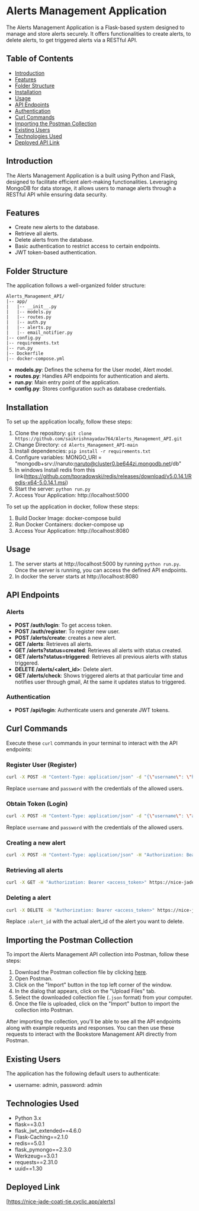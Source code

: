 # Alerts Management Application

The Alerts Management Application is a Flask-based system designed to manage and store alerts securely. It offers functionalities to create alerts, to delete alerts, to get triggered alerts via a RESTful API.

## Table of Contents

- [Introduction](#introduction)
- [Features](#features)
- [Folder Structure](#folder-structure)
- [Installation](#installation)
- [Usage](#usage)
- [API Endpoints](#api-endpoints)
- [Authentication](#authentication)
- [Curl Commands](#curl-commands)
- [Importing the Postman Collection](#Importing-the-Postman-Collection)
- [Existing Users](#Existing-users)
- [Technologies Used](#technologies-used)
- [Deployed API Link](#Deployed-Link)

## Introduction

The Alerts Management Application is a built using Python and Flask, designed to facilitate efficient alert-making functionalities. Leveraging MongoDB for data storage, it allows users to manage alerts through a RESTful API while ensuring data security.

## Features

- Create new alerts to the database.
- Retrieve all alerts.
- Delete alerts from the database.
- Basic authentication to restrict access to certain endpoints.
- JWT token-based authentication.

## Folder Structure

The application follows a well-organized folder structure:

```
Alerts_Management_API/
|-- app/
|   |-- __init__.py
|   |-- models.py
|   |-- routes.py
|   |-- auth.py
|   |-- alerts.py
|   |-- email_notifier.py
|-- config.py
|-- requirements.txt
|-- run.py
|-- Dockerfile
|-- docker-compose.yml

```

- **models.py**: Defines the schema for the User model, Alert model.
- **routes.py**: Handles API endpoints for authentication and alerts.
- **run.py**: Main entry point of the application.
- **config.py**: Stores configuration such as database credentials.

## Installation

To set up the application locally, follow these steps:

1. Clone the repository: `git clone https://github.com/saikrishnayadav764/Alerts_Management_API.git`
2. Change Directory: `cd Alerts_Management_API-main`
3. Install dependencies: `pip install -r requirements.txt`
4. Configure variables: MONGO_URI = "mongodb+srv://naruto:naruto@cluster0.be644zi.mongodb.net/db"
5. In windows Install redis from this link(https://github.com/tporadowski/redis/releases/download/v5.0.14.1/Redis-x64-5.0.14.1.msi)
6. Start the server: `python run.py`
7. Access Your Application: http://localhost:5000

To set up the application in docker, follow these steps:
1. Build Docker Image: docker-compose build
2. Run Docker Containers: docker-compose up
3. Access Your Application: http://localhost:8080


## Usage

1. The server starts at http://localhost:5000 by running `python run.py`. Once the server is running, you can access the defined API endpoints.
2. In docker the server starts at http://localhost:8080


## API Endpoints

### Alerts

- **POST /auth/login**: To get access token.
- **POST /auth/register**: To register new user.
- **POST /alerts/create**: creates a new alert.
- **GET /alerts**: Retrieves all alerts.
- **GET /alerts?status=created**: Retrieves all alerts with status created.
- **GET /alerts?status=triggered**: Retrieves all previous alerts with status triggered.
- **DELETE /alerts/<alert_id>**: Delete alert.
- **GET /alerts/check**: Shows triggered alerts at that particular time and notifies user through gmail, At the same it updates status to triggered.


### Authentication

- **POST /api/login**: Authenticate users and generate JWT tokens.

## Curl Commands

Execute these `curl` commands in your terminal to interact with the API endpoints:

### Register User (Register)

```bash
curl -X POST -H "Content-Type: application/json" -d "{\"username\": \"harry\", \"password\": \"harry\", \"email\": \"harry@gmail.com\"}" https://nice-jade-coati-tie.cyclic.app/auth/register
```

Replace `username` and `password` with the credentials of the allowed users.

### Obtain Token (Login)

```bash
curl -X POST -H "Content-Type: application/json" -d "{\"username\": \"admin\", \"password\": \"admin\"}" https://nice-jade-coati-tie.cyclic.app/auth/login
```

Replace `username` and `password` with the credentials of the allowed users.

### Creating a new alert

```bash
curl -X POST -H "Content-Type: application/json" -H "Authorization: Bearer <access_token>" -d "{\"target_price\": \"3000\", \"crypto_symbol\": \"ETH\"}" https://nice-jade-coati-tie.cyclic.app/alerts/create
```

### Retrieving all alerts

```bash
curl -X GET -H "Authorization: Bearer <access_token>" https://nice-jade-coati-tie.cyclic.app/alerts/
```


### Deleting a alert

```bash
curl -X DELETE -H "Authorization: Bearer <access_token>" https://nice-jade-coati-tie.cyclic.app/alerts/:alert_id
```

Replace `:alert_id` with the actual alert_id of the alert you want to delete.

## Importing the Postman Collection

To import the Alerts Management API collection into Postman, follow these steps:

1. Download the Postman collection file by clicking [here](https://github.com/saikrishnayadav764/Alerts_Management_API/blob/main/Alerts.postman_collection.json).
2. Open Postman.
3. Click on the "Import" button in the top left corner of the window.
4. In the dialog that appears, click on the "Upload Files" tab.
5. Select the downloaded collection file (`.json` format) from your computer.
6. Once the file is uploaded, click on the "Import" button to import the collection into Postman.

After importing the collection, you'll be able to see all the API endpoints along with example requests and responses. You can then use these requests to interact with the Bookstore Management API directly from Postman.

## Existing Users

The application has the following default users to authenticate:

- username: admin, password: admin

## Technologies Used

- Python 3.x
- flask==3.0.1
- flask_jwt_extended==4.6.0
- Flask-Caching==2.1.0
- redis==5.0.1
- flask_pymongo==2.3.0
- Werkzeug==3.0.1
- requests==2.31.0
- uuid==1.30


## Deployed Link

[https://nice-jade-coati-tie.cyclic.app/alerts]

